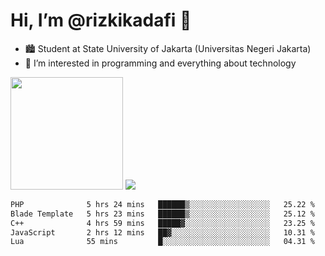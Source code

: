 # Hi, I’m @rizkikadafi 👋
- 🏙 Student at State University of Jakarta (Universitas Negeri Jakarta)
- 👀 I’m interested in programming and everything about technology
<img height="180em" src="https://github-readme-stats.vercel.app/api?username=rizkikadafi&show_icons=true&hide_border=true&&count_private=true&include_all_commits=true" />
<img src="https://github-readme-stats.vercel.app/api/top-langs/?username=rizkikadafi&show_icons=true&hide_border=true&&count_private=true&include_all_commits=true" />

<!--START_SECTION:waka-->

```txt
PHP              5 hrs 24 mins   ██████▒░░░░░░░░░░░░░░░░░░   25.22 %
Blade Template   5 hrs 23 mins   ██████▒░░░░░░░░░░░░░░░░░░   25.12 %
C++              4 hrs 59 mins   █████▓░░░░░░░░░░░░░░░░░░░   23.25 %
JavaScript       2 hrs 12 mins   ██▓░░░░░░░░░░░░░░░░░░░░░░   10.31 %
Lua              55 mins         █░░░░░░░░░░░░░░░░░░░░░░░░   04.31 %
```

<!--END_SECTION:waka-->

<!---
rizkikadafi/rizkikadafi is a ✨ special ✨ repository because its `README.md` (this file) appears on your GitHub profile.
You can click the Preview link to take a look at your changes.
--->
